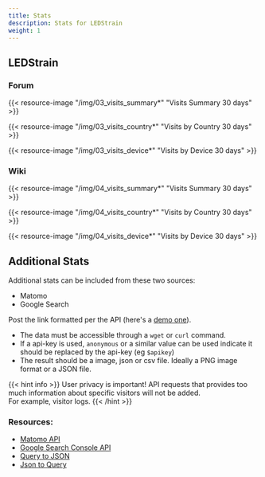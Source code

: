 ```yaml
---
title: Stats
description: Stats for LEDStrain
weight: 1
---
```


## LEDStrain
### Forum

{{< resource-image "/img/03_visits_summary*" "Visits Summary 30 days" >}}  

{{< resource-image "/img/03_visits_country*" "Visits by Country 30 days" >}}  

{{< resource-image "/img/03_visits_device*" "Visits by Device 30 days" >}}  


### Wiki

{{< resource-image "/img/04_visits_summary*" "Visits Summary 30 days" >}}  

{{< resource-image "/img/04_visits_country*" "Visits by Country 30 days" >}}  

{{< resource-image "/img/04_visits_device*" "Visits by Device 30 days" >}}  

## Additional Stats

Additional stats can be included from these two sources:

* Matomo
* Google Search

Post the link formatted per the API (here's a [demo one](https://demo.matomo.org/index.php?module=API&method=ImageGraph.get&idSite=3&apiModule=DevicesDetection&apiAction=getBrowsers&token_auth=anonymous&graphType=horizontalBar&period=month&date=today&width=500&height=250)).

* The data must be accessible through a `wget` or `curl` command. 
* If a api-key is used, `anonymous` or a similar value can be used indicate it should be replaced by the api-key (eg `$apikey`)
* The result should be a image, json or csv file. Ideally a PNG image format or a JSON file.

{{< hint info >}}
User privacy is important!
API requests that provides too much information about specific visitors will not be added.  
For example, visitor logs.
{{< /hint >}}


### Resources:

* [Matomo API](https://developer.matomo.org/api-reference/reporting-api-metadata#static-image-graphs)
* [Google Search Console API](https://developers.google.com/webmaster-tools/search-console-api-original/v3/how-tos/search_analytics.html)
* [Query to JSON](https://tools.knowledgewalls.com/querystringtojson)
* [Json to Query](https://tools.knowledgewalls.com/jsontoquerystring)
